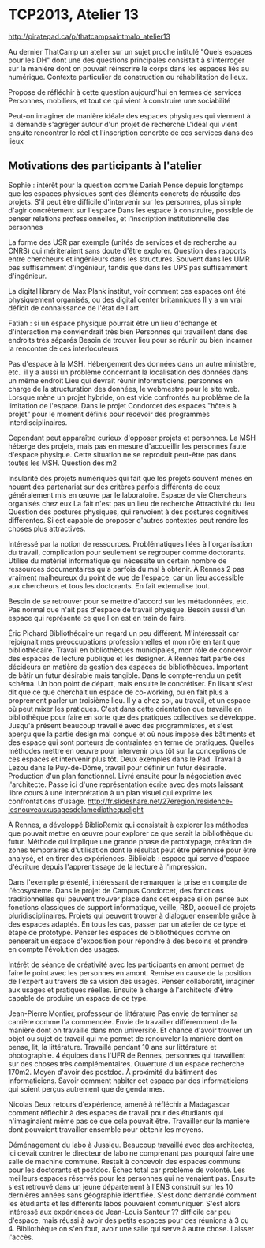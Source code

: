 TCP2013, Atelier 13
========

http://piratepad.ca/p/thatcampsaintmalo_atelier13

Au dernier ThatCamp un atelier sur un sujet proche intitulé "Quels espaces pour les DH" dont une des questions principales consistait à s'interroger sur la manière dont on pouvait réinscrire le corps dans les espaces liés au numérique.
Contexte particulier de construction ou réhabilitation de lieux.

Propose de réfléchir à cette question aujourd'hui en termes de services
Personnes, mobiliers, et tout ce qui vient à construire une sociabilité

Peut-on imaginer de manière idéale des espaces physiques qui viennent à la demande s'agréger autour d'un projet de recherche
L'idéal qui vient ensuite rencontrer le réel et l'inscription concrète de ces services dans des lieux


Motivations des participants à l'atelier
------------------------

Sophie : intérêt pour la question comme Dariah
Pense depuis longtemps que les espaces physiques sont des éléments concrets de réussite des projets. S'il peut être difficile d'intervenir sur les personnes, plus simple d'agir concrètement sur l'espace
Dans les espace à construire, possible de penser relations professionnelles, et l'inscription institutionnelle des personnes

La forme des USR par exemple (unités de services et de recherche au CNRS) qui mériteraient sans doute d'être explorer. Question des rapports entre chercheurs et ingénieurs dans les structures. Souvent dans les UMR pas suffisamment d'ingénieur, tandis que dans les UPS pas suffisamment d'ingénieur.


La digital library de Max Plank institut, voir comment ces espaces ont été physiquement organisés, ou des digital center britanniques
Il y a un vrai déficit de connaissance de l'état de l'art

Fatiah : si un espace physique pourrait être un lieu d'échange et d'interaction me conviendrait très bien
Personnes qui travaillent dans des endroits très séparés
Besoin de trouver lieu pour se réunir ou bien incarner la rencontre de ces interlocuteurs

Pas d'espace à la MSH. Hébergement des données dans un autre ministère, etc.  il y a aussi un problème concernant la localisation des données dans un même endroit
Lieu qui devrait réunir informaticiens, personnes en charge de la structuration des données, le webmestre pour le site web. Lorsque mène un projet hybride, on est vide confrontés au problème de la limitation de l'espace.
Dans le projet Condorcet des espaces "hôtels à projet" pour le moment définis pour recevoir des programmes interdisciplinaires.

Cependant peut apparaître curieux d'opposer projets et personnes. La MSH héberge des projets, mais pas en mesure d'accueillir les personnes faute d'espace physique.
Cette situation ne se reproduit peut-être pas dans toutes les MSH. Question des m2

Insularité des projets numériques qui fait que les projets souvent menés en nouant des partenariat sur des critères parfois différents de ceux généralement mis en œuvre par le laboratoire.
Espace de vie
Chercheurs organisés chez eux
La fait n'est pas un lieu de recherche
Attractivité du lieu
Question des postures physiques, qui renvoient à des postures cognitives différentes. Si est capable de proposer d'autres contextes peut rendre les choses plus attractives.

Intéressé par la notion de ressources.
Problématiques liées à l'organisation du travail, complication pour seulement se regrouper comme doctorants. Utilise du matériel informatique qui nécessite un certain nombre de ressources documentaires qu'a parfois du mal à obtenir. À Rennes 2 pas vraiment malheureux du point de vue de l'espace, car un lieu accessible aux chercheurs et tous les doctorants. En fait externalise tout.

Besoin de se retrouver pour se mettre d'accord sur les métadonnées, etc.
Pas normal que n'ait pas d'espace de travail physique. Besoin aussi d'un espace qui représente ce que l'on est en train de faire.

Éric Pichard
Bibliothécaire un regard un peu différent. M'intéressait car rejoignait mes préoccupations professionnelles et mon rôle en tant que bibliothécaire. Travail en bibliothèques municipales, mon rôle de concevoir des espaces de lecture publique et les designer.
À Rennes fait partie des décideurs en matière de gestion des espaces de bibliothèques. Important de bâtir un futur désirable mais tangible.
Dans le compte-rendu un petit schéma. Un bon point de départ, mais ensuite le concrétiser. En lisant s'est dit que ce que cherchait un espace de co-working, ou en fait plus à proprement parler un troisième lieu. Il y a chez soi, au travail, et un espace où peut mixer les pratiques. C'est dans cette orientation que travaille en bibliothèque pour faire en sorte que des pratiques collectives se développe. Jusqu'à présent beaucoup travaillé avec des programmistes, et s'est aperçu que la partie design mal conçue et où nous impose des bâtiments et des espace qui sont porteurs de contraintes en terme de pratiques.
Quelles méthodes mettre en oeuvre pour intervenir plus tôt sur la conceptions de ces espaces et intervenir plus tôt. Deux exemples dans le Pad.
Travail à Lezou dans le Puy-de-Dôme, travail pour définir un futur désirable. Production d'un plan fonctionnel. Livré ensuite pour la négociation avec l'architecte. Passe ici d'une représentation écrite avec des mots laissant libre cours à une interprétation à un plan visuel qui exprime les confrontations d'usage.
http://fr.slideshare.net/27eregion/residence-lesnouveauxusagesdelamediathequelight

À Rennes, a développé BiblioRemix qui consistait à explorer les méthodes que pouvait mettre en œuvre pour explorer ce que serait la bibliothèque du futur.
Méthode qui implique une grande phase de prototypage, création de zones temporaires d'utilisation dont le résultat peut être pérennisé pour être analysé, et en tirer des expériences. Bibliolab : espace qui serve d'espace d'écriture depuis l'apprentissage de la lecture à l'impression.

Dans l'exemple présenté, intéressant de remarquer la prise en compte de l'écosystème. Dans le projet de Campus Condorcet, des fonctions traditionnelles qui peuvent trouver place dans cet espace si on pense aux fonctions classiques de support informatique, veille, R&D, accueil de projets pluridisciplinaires.
Projets qui peuvent trouver à dialoguer ensemble grâce à des espaces adaptés.
En tous les cas, passer par un atelier de ce type et étape de prototype.
Penser les espaces de bibliothèques comme on penserait un espace d'exposition pour répondre à des besoins et prendre en compte l'évolution des usages.

Intérêt de séance de créativité avec les participants en amont permet de faire le point avec les personnes en amont. Remise en cause de la position de l'expert au travers de sa vision des usages.
Penser collaboratif, imaginer aux usages et pratiques réelles.
Ensuite à charge à l'architecte d'être capable de produire un espace de ce type.

Jean-Pierre Montier, professeur de littérature
Pas envie de terminer sa carrière comme l'a commencée. Envie de travailler différemment de la manière dont on travaille dans mon université. Et chance d'avoir trouver un objet ou sujet de travail qui me permet de renouveler la manière dont on pense, lit, la littérature. Travaillé pendant 10 ans sur littérature et photographie. 4 équipes dans l'UFR de Rennes, personnes qui travaillent sur des choses très complémentaires. Ouverture d'un espace recherche 170m2. Moyen d'avoir des postdoc. À proximité du bâtiment des informaticiens. Savoir comment habiter cet espace par des informaticiens qui soient perçus autrement que de gendarmes.

Nicolas
Deux retours d'expérience, amené à réfléchir à Madagascar comment réfléchir à des espaces de travail pour des étudiants qui n'imaginaient même pas ce que cela pouvait être. Travailler sur la manière dont pouvaient travailler ensemble pour obtenir les moyens.

Déménagement du labo à Jussieu. 
Beaucoup travaillé avec des architectes, ici devait contrer le directeur de labo ne comprenant pas pourquoi faire une salle de machine commune. Restait à concevoir des espaces communs pour les doctorants et postdoc. Échec total car problème de volonté. Les meilleurs espaces réservés pour les personnes qui ne venaient pas.
Ensuite s'est retrouvé dans un jeune département à l'ENS construit sur les 10 dernières années sans géographie identifiée. S'est donc demandé comment les étudiants et les différents labos pouvaient communiquer. S'est alors intéressé aux expériences de Jean-Louis Santeur ?? difficile car peu d'espace, mais réussi à avoir des petits espaces pour des réunions à 3 ou 4. Bibliothèque on s'en fout, avoir une salle qui serve à autre chose. Laisser l'accès. 
